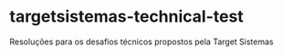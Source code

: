 # targetsistemas-technical-test
Resoluções para os desafios técnicos propostos pela Target Sistemas
